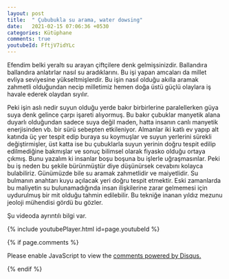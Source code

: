 ```yaml
---
layout: post
title:  " Çububukla su arama, water dowsing"
date:   2021-02-15 07:06:36 +0530
categories: Kütüphane
comments: true
youtubeId: FftjV7idYLc
---
```


Efendim belki yeraltı su arayan çiftçilere denk gelmişsinizdir. Ballandıra ballandıra anlatırlar nasıl su aradıklarını. Bu işi yapan amcaları da millet evliya
seviyesine yükseltmişlerdir. Bu işin nasıl olduğu akılla aramak zahmetli olduğundan necip milletimiz hemen doğa üstü güçlü olaylara iş havale ederek olaydan sıyılır.


Peki işin aslı nedir suyun olduğu yerde bakır birbirlerine paralellerken güya suya denk gelince çarpı işareti alıyormuş. Bu bakır çubuklar manyetik alana duyarlı 
olduğundan sadece suya değil maden, hatta insanın canlı manyetik enerjisinden vb. bir sürü sebepten etkileniyor. Almanlar iki katlı ev yapıp alt katında
üç yer tespit edip buraya su koymuşlar ve suyun yerlerini sürekli değiştirmişler, üst katta ise bu çubuklarla suyun yerinin doğru tespit edilip edilmediğine 
bakmışlar ve sonuç bilimsel olarak fiyasko olduğu ortaya çıkmış. Bunu yazalım ki insanlar boşu boşuna bu işlerle uğraşmasınlar. Peki bu iş neden bu şekile bürünmüştür 
diye düşünürsek cevabını kolayca bulabiliriz. Günümüzde bile su aramak zahmetlidir ve maiyetlidir. Su bulmanın anahtarı kuyu açılacak yeri doğru tespit etmektir. 
Eski zamanlarda bu maliyetin su bulunamadığında insan ilişkilerine zarar gelmemesi için uydurulmuş bir mit olduğu tahmin edilebilir. Bu tekniğe inanan yıldız mezunu
jeoloji mühendisi gördü bu gözler.

Şu videoda ayrıntılı bilgi var.

{% include youtubePlayer.html id=page.youtubeId %}






{% if page.comments %}

<div id="disqus_thread"></div>
<script>

/**
*  RECOMMENDED CONFIGURATION VARIABLES: EDIT AND UNCOMMENT THE SECTION BELOW TO INSERT DYNAMIC VALUES FROM YOUR PLATFORM OR CMS.
*  LEARN WHY DEFINING THESE VARIABLES IS IMPORTANT: https://disqus.com/admin/universalcode/#configuration-variables*/
/*
var disqus_config = function () {
this.page.url = PAGE_URL;  // Replace PAGE_URL with your page's canonical URL variable
this.page.identifier = PAGE_IDENTIFIER; // Replace PAGE_IDENTIFIER with your page's unique identifier variable
};
*/
(function() { // DON'T EDIT BELOW THIS LINE
var d = document, s = d.createElement('script');
s.src = 'https://https-iamselcuk-github-io.disqus.com/embed.js';
s.setAttribute('data-timestamp', +new Date());
(d.head || d.body).appendChild(s);
})();
</script>
<noscript>Please enable JavaScript to view the <a href="https://disqus.com/?ref_noscript">comments powered by Disqus.</a></noscript>


{% endif %}

